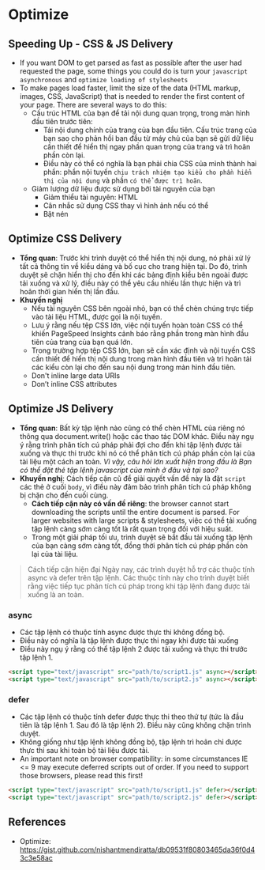 # Optimize 

## Speeding Up - CSS & JS Delivery
- If you want DOM to get parsed as fast as possible after the user had requested the page, some things you could do is turn your `javascript asynchronous` and `optimize loading of stylesheets`
- To make pages load faster, limit the size of the data (HTML markup, images, CSS, JavaScript) that is needed to render the first content of your page. There are several ways to do this:
    - Cấu trúc HTML của bạn để tải nội dung quan trọng, trong màn hình đầu tiên trước tiên:
        - Tải nội dung chính của trang của bạn đầu tiên. Cấu trúc trang của bạn sao cho phản hồi ban đầu từ máy chủ của bạn sẽ gửi dữ liệu cần thiết để hiển thị ngay phần quan trọng của trang và trì hoãn phần còn lại.
        - Điều này có thể có nghĩa là bạn phải chia CSS của mình thành hai phần: phần nội tuyến `chịu trách nhiệm tạo kiểu cho phần hiển thị của nội dung` và phần `có thể được trì hoãn`.
    - Giảm lượng dữ liệu được sử dụng bởi tài nguyên của bạn
        - Giảm thiểu tài nguyên: HTML
        - Cân nhắc sử dụng CSS thay vì hình ảnh nếu có thể
        - Bật nén

## Optimize CSS Delivery
- **Tổng quan**: Trước khi trình duyệt có thể hiển thị nội dung, nó phải xử lý tất cả thông tin về kiểu dáng và bố cục cho trang hiện tại. Do đó, trình duyệt sẽ chặn hiển thị cho đến khi các bảng định kiểu bên ngoài được tải xuống và xử lý, điều này có thể yêu cầu nhiều lần thực hiện và trì hoãn thời gian hiển thị lần đầu.
- **Khuyến nghị**
    - Nếu tài nguyên CSS bên ngoài nhỏ, bạn có thể chèn chúng trực tiếp vào tài liệu HTML, được gọi là nội tuyến.
    - Lưu ý rằng nếu tệp CSS lớn, việc nội tuyến hoàn toàn CSS có thể khiến PageSpeed ​​Insights cảnh báo rằng phần trong màn hình đầu tiên của trang của bạn quá lớn.
    - Trong trường hợp tệp CSS lớn, bạn sẽ cần xác định và nội tuyến CSS cần thiết để hiển thị nội dung trong màn hình đầu tiên và trì hoãn tải các kiểu còn lại cho đến sau nội dung trong màn hình đầu tiên.
    - Don't inline large data URIs
    - Don’t inline CSS attributes

## Optimize JS Delivery
- **Tổng quan**: Bất kỳ tập lệnh nào cũng có thể chèn HTML của riêng nó thông qua document.write() hoặc các thao tác DOM khác. Điều này ngụ ý rằng trình phân tích cú pháp phải đợi cho đến khi tập lệnh được tải xuống và thực thi trước khi nó có thể phân tích cú pháp phần còn lại của tài liệu một cách an toàn. *Vì vậy, câu hỏi lớn xuất hiện trong đầu là Bạn có thể đặt thẻ tập lệnh javascript của mình ở đâu và tại sao?*
- **Khuyến nghị**: Cách tiếp cận cũ để giải quyết vấn đề này là đặt `script` các thẻ ở cuối `body`, vì điều này đảm bảo trình phân tích cú pháp không bị chặn cho đến cuối cùng.
    - **Cách tiếp cận này có vấn đề riêng**: the browser cannot start downloading the scripts until the entire document is parsed. For larger websites with large scripts & stylesheets, việc có thể tải xuống tập lệnh càng sớm càng tốt là rất quan trọng đối với hiệu suất.
    - Trong một giải pháp tối ưu, trình duyệt sẽ bắt đầu tải xuống tập lệnh của bạn càng sớm càng tốt, đồng thời phân tích cú pháp phần còn lại của tài liệu.

> Cách tiếp cận hiện đại Ngày nay, các trình duyệt hỗ trợ các thuộc tính async và defer trên tập lệnh. Các thuộc tính này cho trình duyệt biết rằng việc tiếp tục phân tích cú pháp trong khi tập lệnh đang được tải xuống là an toàn.

### async
- Các tập lệnh có thuộc tính async được thực thi không đồng bộ.
- Điều này có nghĩa là tập lệnh được thực thi ngay khi được tải xuống
- Điều này ngụ ý rằng có thể tập lệnh 2 được tải xuống và thực thi trước tập lệnh 1. 

```html
<script type="text/javascript" src="path/to/script1.js" async></script> 
<script type="text/javascript" src="path/to/script2.js" async></script>
```

### defer
- Các tập lệnh có thuộc tính defer được thực thi theo thứ tự (tức là đầu tiên là tập lệnh 1. Sau đó là tập lệnh 2). Điều này cũng không chặn trình duyệt.
- Không giống như tập lệnh không đồng bộ, tập lệnh trì hoãn chỉ được thực thi sau khi toàn bộ tài liệu được tải.
- An important note on browser compatibility: in some circumstances IE <= 9 may execute deferred scripts out of order. If you need to support those browsers, please read this first!

```html
<script type="text/javascript" src="path/to/script1.js" defer></script>
<script type="text/javascript" src="path/to/script2.js" defer></script>
```

## References

- Optimize: <https://gist.github.com/nishantmendiratta/db09531f80803465da36f0d43c3e58ac>